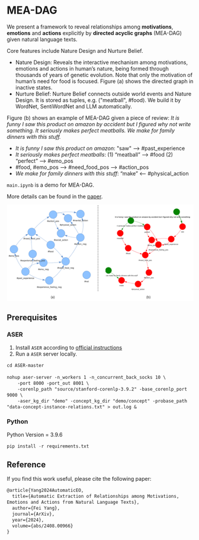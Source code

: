 # MEA-DAG
We present a framework to reveal relationships among **motivations**, **emotions** and **actions** explicitly by **directed acyclic graphs** (MEA-DAG) given natural language texts.

Core features include Nature Design and Nurture Belief.
- Nature Design: Reveals the interactive mechanism among motivations, emotions and actions in human’s nature, being formed through thousands of years of genetic evolution. Note that only the motivation of human’s need for food is focused. Figure (a) shows the directed graph in inactive states.
- Nurture Belief: Nurture Belief connects outside world events and Nature Design. It is stored as tuples, e.g. ("meatball", #food). We build it by WordNet, SentiWordNet and LLM automatically.

Figure (b) shows an example of MEA-DAG given a piece of review: *It is funny I saw this product on amazon by accident but I figured why not write something. It seriously makes perfect meatballs. We make for family dinners with this stuff.*
- *It is funny I saw this product on amazon*: "saw" --> #past_experience
- *It seriously makes perfect meatballs*: (1) “meatball” --> #food (2) “perfect” --> #emo_pos
- #food, #emo_pos --> #need_food_pos --> #action_pos
- *We make for family dinners with this stuff*: “make” <-- #physical_action

`main.ipynb` is a demo for MEA-DAG. 

More details can be found in the [paper](https://arxiv.org/abs/2408.00966).

<img src="docs/demo.png">

## Prerequisites
### ASER
1. Install `ASER` according to [official instructions](https://hkust-knowcomp.github.io/ASER/html/tutorial/get-started.html)
2. Run a `ASER` server locally.
```shell
cd ASER-master

nohup aser-server -n_workers 1 -n_concurrent_back_socks 10 \
    -port 8000 -port_out 8001 \
    -corenlp_path "source/stanford-corenlp-3.9.2" -base_corenlp_port 9000 \
    -aser_kg_dir "demo" -concept_kg_dir "demo/concept" -probase_path "data-concept-instance-relations.txt" > out.log &

```
### Python
Python Version = 3.9.6
```python
pip install -r requirements.txt
```

## Reference
If you find this work useful, please cite the following paper:
```
@article{Yang2024AutomaticEO,
  title={Automatic Extraction of Relationships among Motivations, Emotions and Actions from Natural Language Texts},
  author={Fei Yang},
  journal={ArXiv},
  year={2024},
  volume={abs/2408.00966}
}
```

